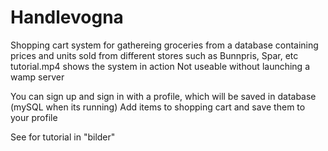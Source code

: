 # Handlevogna
Shopping cart system for gathereing groceries from a database containing prices and units sold from different stores such as Bunnpris, Spar, etc
tutorial.mp4 shows the system in action
Not useable without launching a wamp server

You can sign up and sign in with a profile, which will be saved in database (mySQL when its running) 
Add items to shopping cart and save them to your profile

See for tutorial in "bilder" 
